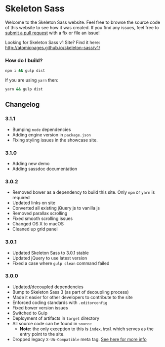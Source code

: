 Skeleton Sass
=============

Welcome to the Skeleton Sass website. Feel free to browse the source code of this website to see how it was created. If you find any issues, feel free to [submit a pull request](https://github.com/atomicpages/skeleton-sass/pull/new/gh-pages) with a fix or file an issue!

Looking for Skeleton Sass v1 Site? Find it here: http://atomicpages.github.io/skeleton-sass/v1/

### How do I build?

~~~bash
npm i && gulp dist
~~~

If you are using `yarn` then:

~~~bash
yarn && gulp dist
~~~

## Changelog
### 3.1.1
* Bumping `node` dependencies
* Adding engine version in `package.json`
* Fixing styling issues in the showcase site.

### 3.1.0
* Adding new demo
* Adding sassdoc documentation

### 3.0.2
* Removed bower as a dependency to build this site. Only `npm` or `yarn` is required
* Updated links on site
* Converted all existing jQuery js to vanilla js
* Removed parallax scrolling
* Fixed smooth scrolling issues
* Changed OS X to macOS
* Cleaned up grid panel

### 3.0.1
* Updated Skeleton Sass to 3.0.1 stable
* Updated jQuery to use latest version
* Fixed a case where `gulp clean` command failed

### 3.0.0
* Updated/decoupled dependencies
* Bump to Skeleton Sass 3 (as part of decoupling process)
* Made it easier for other developers to contribute to the site
* Enforced coding standards with `.editorconfig`
* Fixed bower version issues
* Switched to Gulp
* Deployment of artifacts in `target` directory
* All source code can be found in `source`
    * **Note:** the only exception to this is `index.html` which serves as the entry point to the site.
* Dropped legacy `X-UA-Compatible` meta tag. [See here for more info](http://stackoverflow.com/questions/6771258/what-does-meta-http-equiv-x-ua-compatible-content-ie-edge-do)
